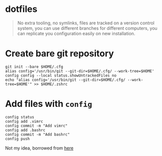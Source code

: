 # dotfiles

>No extra tooling, no symlinks, files are tracked on a version control system, you can use different branches for different computers, you can replicate you configuration easily on new installation.

# Create bare git repository
```
git init --bare $HOME/.cfg
alias config='/usr/bin/git --git-dir=$HOME/.cfg/ --work-tree=$HOME'
config config --local status.showUntrackedFiles no
echo "alias config='/usr/bin/git --git-dir=$HOME/.cfg/ --work-tree=$HOME'" >> $HOME/.zshrc
```

# Add files with `config`

```
config status
config add .vimrc
config commit -m "Add vimrc"
config add .bashrc
config commit -m "Add bashrc"
config push
```

Not my idea, borrowed from [here](https://developer.atlassian.com/blog/2016/02/best-way-to-store-dotfiles-git-bare-repo/)
